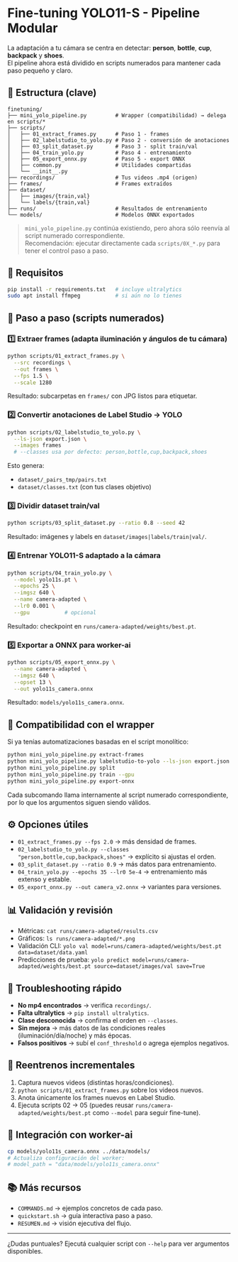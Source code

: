 # Fine-tuning YOLO11-S - Pipeline Modular

La adaptación a tu cámara se centra en detectar: **person**, **bottle**, **cup**, **backpack** y **shoes**.  
El pipeline ahora está dividido en scripts numerados para mantener cada paso pequeño y claro.

## 📂 Estructura (clave)

```
finetuning/
├── mini_yolo_pipeline.py         # Wrapper (compatibilidad) → delega en scripts/*
├── scripts/
│   ├── 01_extract_frames.py      # Paso 1 - frames
│   ├── 02_labelstudio_to_yolo.py # Paso 2 - conversión de anotaciones
│   ├── 03_split_dataset.py       # Paso 3 - split train/val
│   ├── 04_train_yolo.py          # Paso 4 - entrenamiento
│   ├── 05_export_onnx.py         # Paso 5 - export ONNX
│   ├── common.py                 # Utilidades compartidas
│   └── __init__.py
├── recordings/                   # Tus videos .mp4 (origen)
├── frames/                       # Frames extraídos
├── dataset/
│   ├── images/{train,val}
│   └── labels/{train,val}
├── runs/                         # Resultados de entrenamiento
└── models/                       # Modelos ONNX exportados
```

> `mini_yolo_pipeline.py` continúa existiendo, pero ahora sólo reenvía al script numerado correspondiente.  
> Recomendación: ejecutar directamente cada `scripts/0X_*.py` para tener el control paso a paso.

## 🚀 Requisitos

```bash
pip install -r requirements.txt   # incluye ultralytics
sudo apt install ffmpeg           # si aún no lo tienes
```

## 🧭 Paso a paso (scripts numerados)

### 1️⃣ Extraer frames (adapta iluminación y ángulos de tu cámara)

```bash
python scripts/01_extract_frames.py \
  --src recordings \
  --out frames \
  --fps 1.5 \
  --scale 1280
```

Resultado: subcarpetas en `frames/` con JPG listos para etiquetar.

### 2️⃣ Convertir anotaciones de Label Studio → YOLO

```bash
python scripts/02_labelstudio_to_yolo.py \
  --ls-json export.json \
  --images frames
  # --classes usa por defecto: person,bottle,cup,backpack,shoes
```

Esto genera:
- `dataset/_pairs_tmp/pairs.txt`
- `dataset/classes.txt` (con tus clases objetivo)

### 3️⃣ Dividir dataset train/val

```bash
python scripts/03_split_dataset.py --ratio 0.8 --seed 42
```

Resultado: imágenes y labels en `dataset/images|labels/train|val/`.

### 4️⃣ Entrenar YOLO11-S adaptado a la cámara

```bash
python scripts/04_train_yolo.py \
  --model yolo11s.pt \
  --epochs 25 \
  --imgsz 640 \
  --name camera-adapted \
  --lr0 0.001 \
  --gpu           # opcional
```

Resultado: checkpoint en `runs/camera-adapted/weights/best.pt`.

### 5️⃣ Exportar a ONNX para worker-ai

```bash
python scripts/05_export_onnx.py \
  --name camera-adapted \
  --imgsz 640 \
  --opset 13 \
  --out yolo11s_camera.onnx
```

Resultado: `models/yolo11s_camera.onnx`.

## 🧩 Compatibilidad con el wrapper

Si ya tenías automatizaciones basadas en el script monolítico:

```bash
python mini_yolo_pipeline.py extract-frames
python mini_yolo_pipeline.py labelstudio-to-yolo --ls-json export.json
python mini_yolo_pipeline.py split
python mini_yolo_pipeline.py train --gpu
python mini_yolo_pipeline.py export-onnx
```

Cada subcomando llama internamente al script numerado correspondiente, por lo que los argumentos siguen siendo válidos.

## ⚙️ Opciones útiles

- `01_extract_frames.py --fps 2.0` → más densidad de frames.
- `02_labelstudio_to_yolo.py --classes "person,bottle,cup,backpack,shoes"` → explícito si ajustas el orden.
- `03_split_dataset.py --ratio 0.9` → más datos para entrenamiento.
- `04_train_yolo.py --epochs 35 --lr0 5e-4` → entrenamiento más extenso y estable.
- `05_export_onnx.py --out camera_v2.onnx` → variantes para versiones.

## 📊 Validación y revisión

- Métricas: `cat runs/camera-adapted/results.csv`
- Gráficos: `ls runs/camera-adapted/*.png`
- Validación CLI: `yolo val model=runs/camera-adapted/weights/best.pt data=dataset/data.yaml`
- Predicciones de prueba: `yolo predict model=runs/camera-adapted/weights/best.pt source=dataset/images/val save=True`

## 🐛 Troubleshooting rápido

- **No mp4 encontrados** → verifica `recordings/`.
- **Falta ultralytics** → `pip install ultralytics`.
- **Clase desconocida** → confirma el orden en `--classes`.
- **Sin mejora** → más datos de las condiciones reales (iluminación/día/noche) y más épocas.
- **Falsos positivos** → subí el `conf_threshold` o agrega ejemplos negativos.

## 🔁 Reentrenos incrementales

1. Captura nuevos videos (distintas horas/condiciones).
2. `python scripts/01_extract_frames.py` sobre los videos nuevos.
3. Anota únicamente los frames nuevos en Label Studio.
4. Ejecuta scripts 02 → 05 (puedes reusar `runs/camera-adapted/weights/best.pt` como `--model` para seguir fine-tune).

## 🔌 Integración con worker-ai

```bash
cp models/yolo11s_camera.onnx ../data/models/
# Actualiza configuración del worker:
# model_path = "data/models/yolo11s_camera.onnx"
```

## 📚 Más recursos

- `COMMANDS.md` → ejemplos concretos de cada paso.
- `quickstart.sh` → guía interactiva paso a paso.
- `RESUMEN.md` → visión ejecutiva del flujo.

---

¿Dudas puntuales? Ejecutá cualquier script con `--help` para ver argumentos disponibles.
